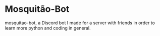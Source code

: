 # Mosquitão-Bot
mosquitao-bot, a Discord bot I made for a server with friends in order to learn more python and coding in general. 
